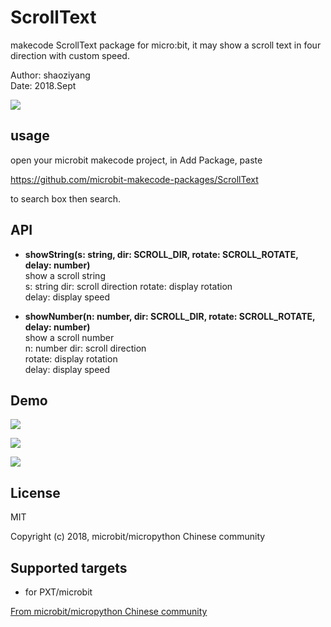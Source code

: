 # ScrollText

makecode ScrollText package for micro:bit, it may show a scroll text in four direction with custom speed. 

Author: shaoziyang  
Date:   2018.Sept  

![](https://github.com/microbit-makecode-packages/ScrollText/blob/master/docs/static/libs/tropic.png?raw=true)  
  

## usage

open your microbit makecode project, in Add Package, paste  

https://github.com/microbit-makecode-packages/ScrollText  

to search box then search.


## API

- **showString(s: string, dir: SCROLL_DIR, rotate: SCROLL_ROTATE, delay: number)**  
show a scroll string  
s: string
dir: scroll direction
rotate: display rotation  
delay: display speed

- **showNumber(n: number, dir: SCROLL_DIR, rotate: SCROLL_ROTATE, delay: number)**  
show a scroll number  
n: number
dir: scroll direction  
rotate: display rotation  
delay: display speed

## Demo

![](https://raw.githubusercontent.com/microbit-makecode-packages/ScrollText/master/demo.png)  

![](https://raw.githubusercontent.com/microbit-makecode-packages/ScrollText/master/demo.gif)  

![](https://raw.githubusercontent.com/microbit-makecode-packages/ScrollText/master/demo2.gif)  

## License

MIT

Copyright (c) 2018, microbit/micropython Chinese community  

## Supported targets

* for PXT/microbit


[From microbit/micropython Chinese community](http://www.micropython.org.cn)
